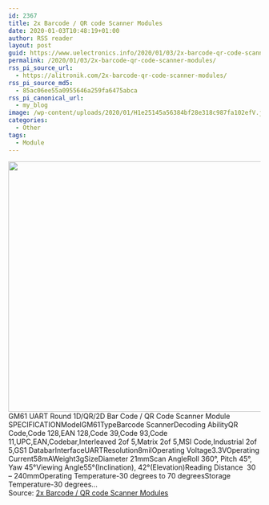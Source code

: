 ```yaml
---
id: 2367
title: 2x Barcode / QR code Scanner Modules
date: 2020-01-03T10:48:19+01:00
author: RSS reader
layout: post
guid: https://www.uelectronics.info/2020/01/03/2x-barcode-qr-code-scanner-modules/
permalink: /2020/01/03/2x-barcode-qr-code-scanner-modules/
rss_pi_source_url:
  - https://alitronik.com/2x-barcode-qr-code-scanner-modules/
rss_pi_source_md5:
  - 85ac06ee55a0955646a259fa6475abca
rss_pi_canonical_url:
  - my_blog
image: /wp-content/uploads/2020/01/H1e25145a56384bf28e318c987fa102efV.jpg
categories:
  - Other
tags:
  - Module
---
```

<img loading="lazy" src="https://www.uelectronics.info/wp-content/uploads/2020/01/H1e25145a56384bf28e318c987fa102efV.jpg" width="529" height="499" />&#013;  
GM61 UART Round 1D/QR/2D Bar Code / QR Code Scanner Module SPECIFICATIONModelGM61TypeBarcode ScannerDecoding AbilityQR Code,Code 128,EAN 128,Code 39,Code 93,Code 11,UPC,EAN,Codebar,Interleaved 2of 5,Matrix 2of 5,MSI Code,Industrial 2of 5,GS1 DatabarInterfaceUARTResolution8milOperating Voltage3.3VOperating Current58mAWeight3gSizeDiameter 21mmScan AngleRoll 360°, Pitch 45°, Yaw 45°Viewing Angle55°(Inclination), 42°(Elevation)Reading Distance  30 – 240mmOperating Temperature-30 degrees to 70 degreesStorage Temperature-30 degrees…&#013;  
Source: <a href="https://alitronik.com/2x-barcode-qr-code-scanner-modules/" target="_blank" rel="noopener noreferrer">2x Barcode / QR code Scanner Modules</a>